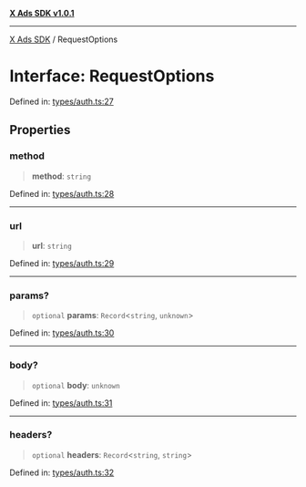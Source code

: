 [**X Ads SDK v1.0.1**](../README.md)

***

[X Ads SDK](../globals.md) / RequestOptions

# Interface: RequestOptions

Defined in: [types/auth.ts:27](https://github.com/kage1020/x-ads-sdk/blob/main/src/types/auth.ts#L27)

## Properties

### method

> **method**: `string`

Defined in: [types/auth.ts:28](https://github.com/kage1020/x-ads-sdk/blob/main/src/types/auth.ts#L28)

***

### url

> **url**: `string`

Defined in: [types/auth.ts:29](https://github.com/kage1020/x-ads-sdk/blob/main/src/types/auth.ts#L29)

***

### params?

> `optional` **params**: `Record`\<`string`, `unknown`\>

Defined in: [types/auth.ts:30](https://github.com/kage1020/x-ads-sdk/blob/main/src/types/auth.ts#L30)

***

### body?

> `optional` **body**: `unknown`

Defined in: [types/auth.ts:31](https://github.com/kage1020/x-ads-sdk/blob/main/src/types/auth.ts#L31)

***

### headers?

> `optional` **headers**: `Record`\<`string`, `string`\>

Defined in: [types/auth.ts:32](https://github.com/kage1020/x-ads-sdk/blob/main/src/types/auth.ts#L32)
